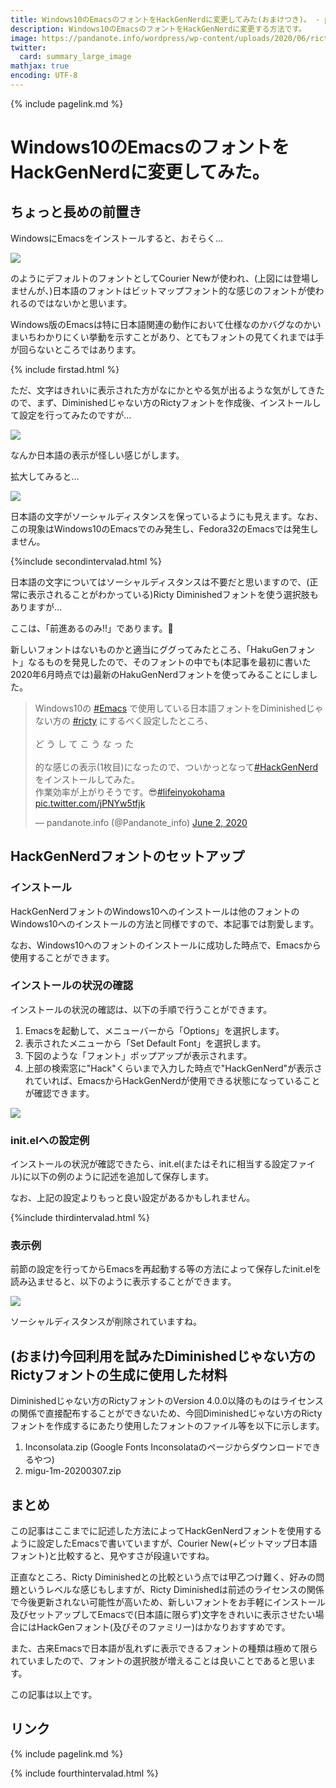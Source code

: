 ```yaml
---
title: Windows10のEmacsのフォントをHackGenNerdに変更してみた(おまけつき)。 - panda大学習帳外伝
description: Windows10のEmacsのフォントをHackGenNerdに変更する方法です。
image: https://pandanote.info/wordpress/wp-content/uploads/2020/06/ricty_from_scratch_scene6.png
twitter:
  card: summary_large_image
mathjax: true
encoding: UTF-8
---
```

{% include pagelink.md %}
# Windows10のEmacsのフォントをHackGenNerdに変更してみた。
## ちょっと長めの前置き
WindowsにEmacsをインストールすると、おそらく…

<a href="https://pandanote.info/?attachment_id=6331"><img src="https://pandanote.info/wordpress/wp-content/uploads/2020/06/ricty_from_scratch_scene4.png"/></a>

のようにデフォルトのフォントとしてCourier Newが使われ、(上図には登場しませんが、)日本語のフォントはビットマップフォント的な感じのフォントが使われるのではないかと思います。

Windows版のEmacsは特に日本語関連の動作において仕様なのかバグなのかいまいちわかりにくい挙動を示すことがあり、とてもフォントの見てくれまでは手が回らないところではあります。

{% include firstad.html %}

ただ、文字はきれいに表示された方がなにかとやる気が出るような気がしてきたので、まず、Diminishedじゃない方のRictyフォントを作成後、インストールして設定を行ってみたのですが…

<a href="https://pandanote.info/?attachment_id=6332"><img src="https://pandanote.info/wordpress/wp-content/uploads/2020/06/ricty_from_scratch_scene5.png"/></a>

なんか日本語の表示が怪しい感じがします。

拡大してみると…

<a href="https://pandanote.info/?attachment_id=6333"><img src="https://pandanote.info/wordpress/wp-content/uploads/2020/06/ricty_from_scratch_scene5a.png"/></a>

日本語の文字がソーシャルディスタンスを保っているようにも見えます。なお、この現象はWindows10のEmacsでのみ発生し、Fedora32のEmacsでは発生しません。

{%include secondintervalad.html %}

日本語の文字についてはソーシャルディスタンスは不要だと思いますので、(正常に表示されることがわかっている)Ricty Diminishedフォントを使う選択肢もありますが…

ここは、「前進あるのみ!!」であります。&#x1f43c;

新しいフォントはないものかと適当にググってみたところ、「HakuGenフォント」なるものを発見したので、そのフォントの中でも(本記事を最初に書いた2020年6月時点では)最新のHakuGenNerdフォントを使ってみることにしました。

<blockquote class="twitter-tweet"><p lang="ja" dir="ltr">Windows10の <a href="https://twitter.com/hashtag/Emacs?src=hash&amp;ref_src=twsrc%5Etfw">#Emacs</a> で使用している日本語フォントをDiminishedじゃない方の <a href="https://twitter.com/hashtag/ricty?src=hash&amp;ref_src=twsrc%5Etfw">#ricty</a> にするべく設定したところ、<br><br>ど う し て こ う な っ た<br><br>的な感じの表示(1枚目)になったので、ついかっとなって<a href="https://twitter.com/hashtag/HackGenNerd?src=hash&amp;ref_src=twsrc%5Etfw">#HackGenNerd</a> をインストールしてみた。<br>作業効率が上がりそうです。😎<a href="https://twitter.com/hashtag/lifeinyokohama?src=hash&amp;ref_src=twsrc%5Etfw">#lifeinyokohama</a> <a href="https://t.co/jPNYw5tfjk">pic.twitter.com/jPNYw5tfjk</a></p>&mdash; pandanote.info (@Pandanote_info) <a href="https://twitter.com/Pandanote_info/status/1267967011482529792?ref_src=twsrc%5Etfw">June 2, 2020</a></blockquote> <script async src="https://platform.twitter.com/widgets.js" charset="utf-8"></script>

## HackGenNerdフォントのセットアップ
### インストール
HackGenNerdフォントのWindows10へのインストールは他のフォントのWindows10へのインストールの方法と同様ですので、本記事では割愛します。

なお、Windows10へのフォントのインストールに成功した時点で、Emacsから使用することができます。
### インストールの状況の確認
インストールの状況の確認は、以下の手順で行うことができます。

1. Emacsを起動して、メニューバーから「Options」を選択します。
1. 表示されたメニューから「Set Default Font」を選択します。
1. 下図のような「フォント」ポップアップが表示されます。
1. 上部の検索窓に"Hack"くらいまで入力した時点で"HackGenNerd"が表示されていれば、EmacsからHackGenNerdが使用できる状態になっていることが確認できます。

<a href="https://pandanote.info/?attachment_id=6334"><img src="https://pandanote.info/wordpress/wp-content/uploads/2020/06/ricty_from_scratch_scene7.png"/></a>
### init.elへの設定例
インストールの状況が確認できたら、init.el(またはそれに相当する設定ファイル)に以下の例のように記述を追加して保存します。

<script src="https://gist.github.com/pandanote-info/7a0c4a7380083a683d7a4538f03e95d1.js"></script>

なお、上記の設定よりもっと良い設定があるかもしれません。

{%include thirdintervalad.html %}

### 表示例
前節の設定を行ってからEmacsを再起動する等の方法によって保存したinit.elを読み込ませると、以下のように表示することができます。

<a href="https://pandanote.info/?attachment_id=6335"><img src="https://pandanote.info/wordpress/wp-content/uploads/2020/06/ricty_from_scratch_scene6.png"/></a>

ソーシャルディスタンスが削除されていますね。
## (おまけ)今回利用を試みたDiminishedじゃない方のRictyフォントの生成に使用した材料
Diminishedじゃない方のRictyフォントのVersion 4.0.0以降のものはライセンスの関係で直接配布することができないため、今回Diminishedじゃない方のRictyフォントを作成するにあたり使用したフォントのファイル等を以下に示します。

1. Inconsolata.zip (Google Fonts Inconsolataのページからダウンロードできるやつ)
1. migu-1m-20200307.zip

## まとめ
この記事はここまでに記述した方法によってHackGenNerdフォントを使用するように設定したEmacsで書いていますが、Courier New(+ビットマップ日本語フォント)と比較すると、見やすさが段違いですね。

正直なところ、Ricty Diminishedとの比較という点では甲乙つけ難く、好みの問題というレベルな感じもしますが、Ricty Diminishedは前述のライセンスの関係で今後更新されない可能性が高いため、新しいフォントをお手軽にインストール及びセットアップしてEmacsで(日本語に限らず)文字をきれいに表示させたい場合にはHackGenフォント(及びそのファミリー)はかなりおすすめです。

また、古来Emacsで日本語が乱れずに表示できるフォントの種類は極めて限られていましたので、フォントの選択肢が増えることは良いことであると思います。

この記事は以上です。
## リンク
{% include pagelink.md %}

{% include fourthintervalad.html %}
